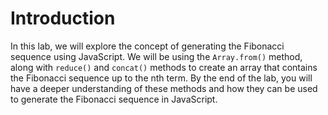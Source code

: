 # Introduction

In this lab, we will explore the concept of generating the Fibonacci sequence using JavaScript. We will be using the `Array.from()` method, along with `reduce()` and `concat()` methods to create an array that contains the Fibonacci sequence up to the nth term. By the end of the lab, you will have a deeper understanding of these methods and how they can be used to generate the Fibonacci sequence in JavaScript.
